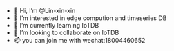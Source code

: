 - 👋 Hi, I’m @Lin-xin-xin
- 👀 I’m interested in edge compution and timeseries DB
- 🌱 I’m currently learning IoTDB
- 💞️ I’m looking to collaborate on IoTDB
- 📫 you can join me with wechat:18004460652

<!---
Lin-xin-xin/Lin-xin-xin is a ✨ special ✨ repository because its `README.md` (this file) appears on your GitHub profile.
You can click the Preview link to take a look at your changes.
--->
